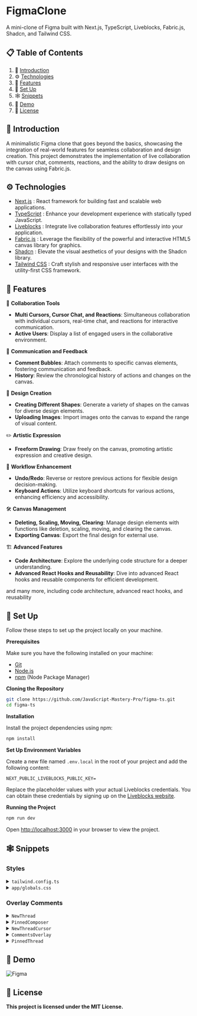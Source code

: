 # FigmaClone

A mini-clone of Figma built with Next.js, TypeScript, Liveblocks, Fabric.js, Shadcn, and Tailwind CSS.

## 📋 Table of Contents

1. 🤖 [Introduction](#introduction)
2. ⚙️ [Technologies](#technologies)
3. 🔋 [Features](#features)
4. 🤸 [Set Up](#set-up)
5. 🕸️ [Snippets](#snippets)
6. 🔗 [Demo](#demo)
7. 🚀 [License](#license)

## <a name="introduction">🤖 Introduction</a>

A minimalistic Figma clone that goes beyond the basics, showcasing the integration of real-world features for seamless collaboration and design creation. This project demonstrates the implementation of live collaboration with cursor chat, comments, reactions, and the ability to draw designs on the canvas using Fabric.js.
 
## <a name="technologies">⚙️ Technologies</a>

- [Next.js](https://nextjs.org/) : React framework for building fast and scalable web applications.
- [TypeScript](https://www.typescriptlang.org/) : Enhance your development experience with statically typed JavaScript.
- [Liveblocks](https://liveblocks.io/) : Integrate live collaboration features effortlessly into your application.
- [Fabric.js](https://fabricjs.com/) : Leverage the flexibility of the powerful and interactive HTML5 canvas library for graphics.
- [Shadcn](https://shadcn.com/) : Elevate the visual aesthetics of your designs with the Shadcn library.
- [Tailwind CSS](https://tailwindcss.com/) : Craft stylish and responsive user interfaces with the utility-first CSS framework.

## <a name="features">🚀 Features</a>

👥 **Collaboration Tools**
- **Multi Cursors, Cursor Chat, and Reactions**: Simultaneous collaboration with individual cursors, real-time chat, and reactions for interactive communication.
- **Active Users**: Display a list of engaged users in the collaborative environment.

💬 **Communication and Feedback**
- **Comment Bubbles**: Attach comments to specific canvas elements, fostering communication and feedback.
- **History**: Review the chronological history of actions and changes on the canvas.

🎨 **Design Creation**
- **Creating Different Shapes**: Generate a variety of shapes on the canvas for diverse design elements.
- **Uploading Images**: Import images onto the canvas to expand the range of visual content.

✏️ **Artistic Expression**
- **Freeform Drawing**: Draw freely on the canvas, promoting artistic expression and creative design.

🔄 **Workflow Enhancement**
- **Undo/Redo**: Reverse or restore previous actions for flexible design decision-making.
- **Keyboard Actions**: Utilize keyboard shortcuts for various actions, enhancing efficiency and accessibility.

🛠️ **Canvas Management**
- **Deleting, Scaling, Moving, Clearing**: Manage design elements with functions like deletion, scaling, moving, and clearing the canvas.
- **Exporting Canvas**: Export the final design for external use.

🏗️ **Advanced Features**
- **Code Architecture**: Explore the underlying code structure for a deeper understanding.
- **Advanced React Hooks and Reusability**: Dive into advanced React hooks and reusable components for efficient development.

and many more, including code architecture, advanced react hooks, and reusability 

## <a name="set-up">🤸 Set Up</a>

Follow these steps to set up the project locally on your machine.

**Prerequisites**

Make sure you have the following installed on your machine:

- [Git](https://git-scm.com/)
- [Node.js](https://nodejs.org/en)
- [npm](https://www.npmjs.com/) (Node Package Manager)

**Cloning the Repository**

```bash
git clone https://github.com/JavaScript-Mastery-Pro/figma-ts.git
cd figma-ts
```

**Installation**

Install the project dependencies using npm:

```bash
npm install
```

**Set Up Environment Variables**

Create a new file named `.env.local` in the root of your project and add the following content:

```env
NEXT_PUBLIC_LIVEBLOCKS_PUBLIC_KEY=
```

Replace the placeholder values with your actual Liveblocks credentials. You can obtain these credentials by signing up on the [Liveblocks website](https://liveblocks.io).

**Running the Project**

```bash
npm run dev
```

Open [http://localhost:3000](http://localhost:3000) in your browser to view the project.

## <a name="snippets">🕸️ Snippets</a>

### Styles

<details>
<summary><code>tailwind.config.ts</code></summary>

```typescript
import type { Config } from "tailwindcss";

const config = {
  darkMode: ["class"],
  content: [
    "./pages/**/*.{ts,tsx}",
    "./components/**/*.{ts,tsx}",
    "./app/**/*.{ts,tsx}",
    "./src/**/*.{ts,tsx}",
  ],
  prefix: "",
  theme: {
    container: {
      center: true,
      padding: "2rem",
      screens: {
        "2xl": "1400px",
      },
    },
    extend: {
      colors: {
        primary: {
          black: "#14181F",
          green: "#56FFA6",
          grey: {
            100: "#2B303B",
            200: "#202731",
            300: "#C4D3ED",
          },
        },
      },
      keyframes: {
        "accordion-down": {
          from: { height: "0" },
          to: { height: "var(--radix-accordion-content-height)" },
        },
        "accordion-up": {
          from: { height: "var(--radix-accordion-content-height)" },
          to: { height: "0" },
        },
      },
      animation: {
        "accordion-down": "accordion-down 0.2s ease-out",
        "accordion-up": "accordion-up 0.2s ease-out",
      },
    },
  },
  plugins: [require("tailwindcss-animate")],
} satisfies Config;

export default config;
```

</details>

<details>
<summary><code>app/globals.css</code></summary>

```css
@tailwind base;
@tailwind components;
@tailwind utilities;

@import "@liveblocks/react-comments/styles.css";

* {
  font-family:
    work sans,
    sans-serif;
}

@layer utilities {
  .no-ring {
    @apply outline-none ring-0 ring-offset-0 focus:ring-0 focus:ring-offset-0 focus-visible:ring-offset-0 !important;
  }

  .input-ring {
    @apply h-8 rounded-none border-none  bg-transparent outline-none ring-offset-0 focus:ring-1  focus:ring-primary-green focus:ring-offset-0 focus-visible:ring-offset-0 !important;
  }

  .right-menu-content {
    @apply flex w-80 flex-col gap-y-1 border-none bg-primary-black py-4 text-white !important;
  }

  .right-menu-item {
    @apply flex justify-between px-3 py-2 hover:bg-primary-grey-200 !important;
  }
}
```

</details>

### Overlay Comments

<details>
<summary><code>NewThread</code></summary>

```tsx
"use client";

import {
  FormEvent,
  ReactNode,
  useCallback,
  useEffect,
  useRef,
  useState,
} from "react";
import { Slot } from "@radix-ui/react-slot";
import * as Portal from "@radix-ui/react-portal";
import { ComposerSubmitComment } from "@liveblocks/react-comments/primitives";

import { useCreateThread } from "@/liveblocks.config";
import { useMaxZIndex } from "@/lib/useMaxZIndex";

import PinnedComposer from "./PinnedComposer";
import NewThreadCursor from "./NewThreadCursor";

type ComposerCoords = null | { x: number; y: number };

type Props = {
  children: ReactNode;
};

export const NewThread = ({ children }: Props) => {
  // set state to track if we're placing a new comment or not
  const [creatingCommentState, setCreatingCommentState] = useState<
    "placing" | "placed" | "complete"
  >("complete");

  /**
   * We're using the useCreateThread hook to create a new thread.
   *
   * useCreateThread: https://liveblocks.io/docs/api-reference/liveblocks-react#useCreateThread
   */
  const createThread = useCreateThread();

  // get the max z-index of a thread
  const maxZIndex = useMaxZIndex();

  // set state to track the coordinates of the composer (liveblocks comment editor)
  const [composerCoords, setComposerCoords] = useState<ComposerCoords>(null);

  // set state to track the last pointer event
  const lastPointerEvent = useRef<PointerEvent>();

  // set state to track if user is allowed to use the composer
  const [allowUseComposer, setAllowUseComposer] = useState(false);
  const allowComposerRef = useRef(allowUseComposer);
  allowComposerRef.current = allowUseComposer;

  useEffect(() => {
    // If composer is already placed, don't do anything
    if (creatingCommentState === "complete") {
      return;
    }

    // Place a composer on the screen
    const newComment = (e: MouseEvent) => {
      e.preventDefault();

      // If already placed, click outside to close composer
      if (creatingCommentState === "placed") {
        // check if the click event is on/inside the composer
        const isClickOnComposer = ((e as any)._savedComposedPath = e
          .composedPath()
          .some((el: any) => {
            return el.classList?.contains("lb-composer-editor-actions");
          }));

        // if click is inisde/on composer, don't do anything
        if (isClickOnComposer) {
          return;
        }

        // if click is outside composer, close composer
        if (!isClickOnComposer) {
          setCreatingCommentState("complete");
          return;
        }
      }

      // First click sets composer down
      setCreatingCommentState("placed");
      setComposerCoords({
        x: e.clientX,
        y: e.clientY,
      });
    };

    document.documentElement.addEventListener("click", newComment);

    return () => {
      document.documentElement.removeEventListener("click", newComment);
    };
  }, [creatingCommentState]);

  useEffect(() => {
    // If dragging composer, update position
    const handlePointerMove = (e: PointerEvent) => {
      // Prevents issue with composedPath getting removed
      (e as any)._savedComposedPath = e.composedPath();
      lastPointerEvent.current = e;
    };

    document.documentElement.addEventListener("pointermove", handlePointerMove);

    return () => {
      document.documentElement.removeEventListener(
        "pointermove",
        handlePointerMove
      );
    };
  }, []);

  // Set pointer event from last click on body for use later
  useEffect(() => {
    if (creatingCommentState !== "placing") {
      return;
    }

    const handlePointerDown = (e: PointerEvent) => {
      // if composer is already placed, don't do anything
      if (allowComposerRef.current) {
        return;
      }

      // Prevents issue with composedPath getting removed
      (e as any)._savedComposedPath = e.composedPath();
      lastPointerEvent.current = e;
      setAllowUseComposer(true);
    };

    // Right click to cancel placing
    const handleContextMenu = (e: Event) => {
      if (creatingCommentState === "placing") {
        e.preventDefault();
        setCreatingCommentState("complete");
      }
    };

    document.documentElement.addEventListener("pointerdown", handlePointerDown);
    document.documentElement.addEventListener("contextmenu", handleContextMenu);

    return () => {
      document.documentElement.removeEventListener(
        "pointerdown",
        handlePointerDown
      );
      document.documentElement.removeEventListener(
        "contextmenu",
        handleContextMenu
      );
    };
  }, [creatingCommentState]);

  // On composer submit, create thread and reset state
  const handleComposerSubmit = useCallback(
    ({ body }: ComposerSubmitComment, event: FormEvent<HTMLFormElement>) => {
      event.preventDefault();
      event.stopPropagation();

      // Get your canvas element
      const overlayPanel = document.querySelector("#canvas");

      // if there's no composer coords or last pointer event, meaning the user hasn't clicked yet, don't do anything
      if (!composerCoords || !lastPointerEvent.current || !overlayPanel) {
        return;
      }

      // Set coords relative to the top left of your canvas
      const { top, left } = overlayPanel.getBoundingClientRect();
      const x = composerCoords.x - left;
      const y = composerCoords.y - top;

      // create a new thread with the composer coords and cursor selectors
      createThread({
        body,
        metadata: {
          x,
          y,
          resolved: false,
          zIndex: maxZIndex + 1,
        },
      });

      setComposerCoords(null);
      setCreatingCommentState("complete");
      setAllowUseComposer(false);
    },
    [createThread, composerCoords, maxZIndex]
  );

  return (
    <>
      {/**
       * Slot is used to wrap the children of the NewThread component
       * to allow us to add a click event listener to the children
       *
       * Slot: https://www.radix-ui.com/primitives/docs/utilities/slot
       *
       * Disclaimer: We don't have to download this package specifically,
       * it's already included when we install Shadcn
       */}
      <Slot
        onClick={() =>
          setCreatingCommentState(
            creatingCommentState !== "complete" ? "complete" : "placing"
          )
        }
        style={{ opacity: creatingCommentState !== "complete" ? 0.7 : 1 }}
      >
        {children}
      </Slot>

      {/* if composer coords exist and we're placing a comment, render the composer */}
      {composerCoords && creatingCommentState === "placed" ? (
        /**
         * Portal.Root is used to render the composer outside of the NewThread component to avoid z-index issuess
         *
         * Portal.Root: https://www.radix-ui.com/primitives/docs/utilities/portal
         */
        <Portal.Root
          className='absolute left-0 top-0'
          style={{
            pointerEvents: allowUseComposer ? "initial" : "none",
            transform: `translate(${composerCoords.x}px, ${composerCoords.y}px)`,
          }}
          data-hide-cursors
        >
          <PinnedComposer onComposerSubmit={handleComposerSubmit} />
        </Portal.Root>
      ) : null}

      {/* Show the customizing cursor when placing a comment. The one with comment shape */}
      <NewThreadCursor display={creatingCommentState === "placing"} />
    </>
  );
};
```

</details>

<details>
<summary><code>PinnedComposer</code></summary>

```tsx
"use client";

import Image from "next/image";
import { Composer, ComposerProps } from "@liveblocks/react-comments";

type Props = {
  onComposerSubmit: ComposerProps["onComposerSubmit"];
};

const PinnedComposer = ({ onComposerSubmit, ...props }: Props) => {
  return (
    <div className="absolute flex gap-4" {...props}>
      <div className="select-none relative w-9 h-9 shadow rounded-tl-md rounded-tr-full rounded-br-full rounded-bl-full bg-white flex justify-center items-center">
        <Image
          src={`https://liveblocks.io/avatars/avatar-${Math.floor(Math.random() * 30)}.png`}
          alt="someone"
          width={28}
          height={28}
          className="rounded-full"
        />
      </div>
      <div className="shadow bg-white rounded-lg flex flex-col text-sm min-w-96 overflow-hidden p-2">
        {/**
         * We're using the Composer component to create a new comment.
         * Liveblocks provides a Composer component that allows to
         * create/edit/delete comments.
         *
         * Composer: https://liveblocks.io/docs/api-reference/liveblocks-react-comments#Composer
         */}
        <Composer
          onComposerSubmit={onComposerSubmit}
          autoFocus={true}
          onKeyUp={(e) => {
            e.stopPropagation()
          }}
        />
      </div>
    </div>
  );
};

export default PinnedComposer;
```

</details>

<details>
<summary><code>NewThreadCursor</code></summary>

```tsx
"use client";

import { useEffect, useState } from "react";
import * as Portal from "@radix-ui/react-portal";

const DEFAULT_CURSOR_POSITION = -10000;

// display a custom cursor when placing a new thread
const NewThreadCursor = ({ display }: { display: boolean }) => {
  const [coords, setCoords] = useState({
    x: DEFAULT_CURSOR_POSITION,
    y: DEFAULT_CURSOR_POSITION,
  });

  useEffect(() => {
    const updatePosition = (e: MouseEvent) => {
      // get canvas element
      const canvas = document.getElementById("canvas");

      if (canvas) {
        /**
         * getBoundingClientRect returns the size of an element and its position relative to the viewport
         *
         * getBoundingClientRect: https://developer.mozilla.org/en-US/docs/Web/API/Element/getBoundingClientRect
         */
        const canvasRect = canvas.getBoundingClientRect();

        // check if the mouse is outside the canvas
        // if so, hide the custom comment cursor
        if (
          e.clientX < canvasRect.left ||
          e.clientX > canvasRect.right ||
          e.clientY < canvasRect.top ||
          e.clientY > canvasRect.bottom
        ) {
          setCoords({
            x: DEFAULT_CURSOR_POSITION,
            y: DEFAULT_CURSOR_POSITION,
          });
          return;
        }
      }

      // set the coordinates of the cursor
      setCoords({
        x: e.clientX,
        y: e.clientY,
      });
    };

    document.addEventListener("mousemove", updatePosition, false);
    document.addEventListener("mouseenter", updatePosition, false);

    return () => {
      document.removeEventListener("mousemove", updatePosition);
      document.removeEventListener("mouseenter", updatePosition);
    };
  }, []);

  useEffect(() => {
    if (display) {
      document.documentElement.classList.add("hide-cursor");
    } else {
      document.documentElement.classList.remove("hide-cursor");
    }
  }, [display]);

  if (!display) {
    return null;
  }

  return (
    // Portal.Root is used to render a component outside of its parent component
    <Portal.Root>
      <div
        className="pointer-events-none fixed left-0 top-0 h-9 w-9 cursor-grab select-none rounded-bl-full rounded-br-full rounded-tl-md rounded-tr-full bg-white shadow-2xl"
        style={{
          transform: `translate(${coords.x}px, ${coords.y}px)`,
        }}
      />
    </Portal.Root>
  );
};

export default NewThreadCursor;
```

</details>

<details>
<summary><code>CommentsOverlay</code></summary>

```tsx
"use client";

import { useCallback, useRef } from "react";
import { ThreadData } from "@liveblocks/client";

import { ThreadMetadata, useEditThreadMetadata, useThreads, useUser } from "@/liveblocks.config";
import { useMaxZIndex } from "@/lib/useMaxZIndex";

import { PinnedThread } from "./PinnedThread";

type OverlayThreadProps = {
  thread: ThreadData<ThreadMetadata>;
  maxZIndex: number;
};

export const CommentsOverlay = () => {
  /**
   * We're using the useThreads hook to get the list of threads
   * in the room.
   *
   * useThreads: https://liveblocks.io/docs/api-reference/liveblocks-react#useThreads
   */
  const { threads } = useThreads();

  // get the max z-index of a thread
  const maxZIndex = useMaxZIndex();

  return (
    <div>
      {threads
        .filter((thread) => !thread.metadata.resolved)
        .map((thread) => (
          <OverlayThread key={thread.id} thread={thread} maxZIndex={maxZIndex} />
        ))}
    </div>
  );
};

const OverlayThread = ({ thread, maxZIndex }: OverlayThreadProps) => {
  /**
   * We're using the useEditThreadMetadata hook to edit the metadata
   * of a thread.
   *
   * useEditThreadMetadata: https://liveblocks.io/docs/api-reference/liveblocks-react#useEditThreadMetadata
   */
  const editThreadMetadata = useEditThreadMetadata();

  /**
   * We're using the useUser hook to get the user of the thread.
   *
   * useUser: https://liveblocks.io/docs/api-reference/liveblocks-react#useUser
   */
  const { isLoading } = useUser(thread.comments[0].userId);

  // We're using a ref to get the thread element to position it
  const threadRef = useRef<HTMLDivElement>(null);

  // If other thread(s) above, increase z-index on last element updated
  const handleIncreaseZIndex = useCallback(() => {
    if (maxZIndex === thread.metadata.zIndex) {
      return;
    }

    // Update the z-index of the thread in the room
    editThreadMetadata({
      threadId: thread.id,
      metadata: {
        zIndex: maxZIndex + 1,
      },
    });
  }, [thread, editThreadMetadata, maxZIndex]);

  if (isLoading) {
    return null;
  }

  return (
    <div
      ref={threadRef}
      id={`thread-${thread.id}`}
      className="absolute left-0 top-0 flex gap-5"
      style={{
        transform: `translate(${thread.metadata.x}px, ${thread.metadata.y}px)`,
      }}
    >
      {/* render the thread */}
      <PinnedThread thread={thread} onFocus={handleIncreaseZIndex} />
    </div>
  );
};
```

</details>

<details>
<summary><code>PinnedThread</code></summary>

```tsx
"use client";

import Image from "next/image";
import { useMemo, useState } from "react";
import { ThreadData } from "@liveblocks/client";
import { Thread } from "@liveblocks/react-comments";

import { ThreadMetadata } from "@/liveblocks.config";

type Props = {
  thread: ThreadData<ThreadMetadata>;
  onFocus: (threadId: string) => void;
};

export const PinnedThread = ({ thread, onFocus, ...props }: Props) => {
  // Open pinned threads that have just been created
  const startMinimized = useMemo(
    () => Number(new Date()) - Number(new Date(thread.createdAt)) > 100,
    [thread]
  );

  const [minimized, setMinimized] = useState(startMinimized);

  /**
   * memoize the result of this function so that it doesn't change on every render but only when the thread changes
   * Memo is used to optimize performance and avoid unnecessary re-renders.
   *
   * useMemo: https://react.dev/reference/react/useMemo
   */

  const memoizedContent = useMemo(
    () => (
      <div
        className='absolute flex cursor-pointer gap-4'
        {...props}
        onClick={(e: any) => {
          onFocus(thread.id);

          // check if click is on/in the composer
          if (
            e.target &&
            e.target.classList.contains("lb-icon") &&
            e.target.classList.contains("lb-button-icon")
          ) {
            return;
          }

          setMinimized(!minimized);
        }}
      >
        <div
          className='relative flex h-9 w-9 select-none items-center justify-center rounded-bl-full rounded-br-full rounded-tl-md rounded-tr-full bg-white shadow'
          data-draggable={true}
        >
          <Image
            src={`https://liveblocks.io/avatars/avatar-${Math.floor(Math.random() * 30)}.png`}
            alt='Dummy Name'
            width={28}
            height={28}
            draggable={false}
            className='rounded-full'
          />
        </div>
        {!minimized ? (
          <div className='flex min-w-60 flex-col overflow-hidden rounded-lg bg-white text-sm shadow'>
            <Thread
              thread={thread}
              indentCommentContent={false}
              onKeyUp={(e) => {
                e.stopPropagation();
              }}
            />
          </div>
        ) : null}
      </div>
    ),
    [thread.comments.length, minimized]
  );

  return <>{memoizedContent}</>;
};
```

</details>

## <a name="demo">🔗 Demo</a>
![Figma](https://github.com/Lyam0udi/Figma_Clone/assets/67929106/8e420a71-681b-450a-91d0-4c036cdfbf63)

## <a name="license">🚀 License</a>

**This project is licensed under the MIT License.**
